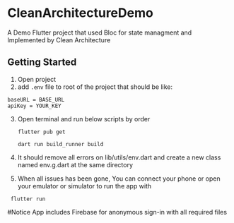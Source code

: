 # CleanArchitectureDemo

A Demo Flutter project that used Bloc for state managment and Implemented by Clean Architecture 

## Getting Started

1. Open project
2. add ```.env``` file to root of the project that should be like:

```
baseURL = BASE_URL
apiKey = YOUR_KEY
```
3. Open terminal and run below scripts by order
   
   ```flutter pub get```
   
   ```dart run build_runner build```
5. It should remove all errors on lib/utils/env.dart and create a new class named env.g.dart at the same directory
6. When all issues has been gone, You can connect your phone or open your emulator or simulator to run the app with


``` flutter run```

#Notice
App includes Firebase for anonymous sign-in with all required files



